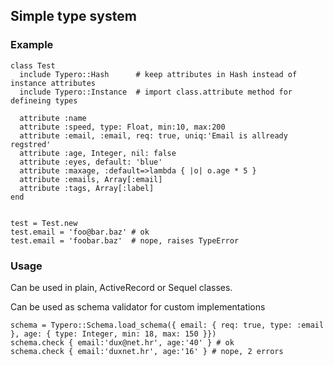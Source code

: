 ## Simple type system

### Example

```
class Test
  include Typero::Hash      # keep attributes in Hash instead of instance attributes
  include Typero::Instance  # import class.attribute method for defineing types

  attribute :name
  attribute :speed, type: Float, min:10, max:200
  attribute :email, :email, req: true, uniq:'Email is allready regstred'
  attribute :age, Integer, nil: false
  attribute :eyes, default: 'blue'
  attribute :maxage, :default=>lambda { |o| o.age * 5 }
  attribute :emails, Array[:email]
  attribute :tags, Array[:label]
end


test = Test.new
test.email = 'foo@bar.baz' # ok
test.email = 'foobar.baz'  # nope, raises TypeError

```

### Usage

Can be used in plain, ActiveRecord or Sequel classes.

Can be used as schema validator for custom implementations

```
schema = Typero::Schema.load_schema({ email: { req: true, type: :email }, age: { type: Integer, min: 18, max: 150 }})
schema.check { email:'dux@net.hr', age:'40' } # ok
schema.check { email:'duxnet.hr', age:'16' } # nope, 2 errors
```